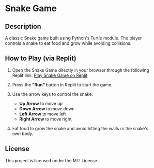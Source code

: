 # Snake Game

## Description
A classic Snake game built using Python's Turtle module. The player controls a snake to eat food and grow while avoiding collisions.

## How to Play (via Replit)
1. Open the Snake Game directly in your browser through the following Replit link:
   [Play Snake Game on Replit](https://replit.com/@yourusername/SnakeGame)
   
2. Press the **"Run"** button in Replit to start the game.

3. Use the arrow keys to control the snake:
   - **Up Arrow** to move up
   - **Down Arrow** to move down
   - **Left Arrow** to move left
   - **Right Arrow** to move right

4. Eat food to grow the snake and avoid hitting the walls or the snake's own body.

## License
This project is licensed under the MIT License.
